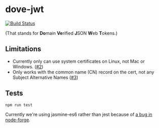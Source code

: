 dove-jwt
========

[![Build Status](https://travis-ci.org/streamkitchen/dove-jwt.svg?branch=master)](https://travis-ci.org/streamkitchen/dove-jwt)

(That stands for **Do**main **Ve**rified **J**SON **W**eb **T**okens.)

Limitations
-----------

* Currently only can use system certificates on Linux, not Mac or Windows. ([#2](https://github.com/streamkitchen/dove-jwt/issues/2))
* Only works with the common name (CN) record on the cert, not any Subject Alternative Names ([#3](https://github.com/streamkitchen/dove-jwt/issues/2))

Tests
-----

`npm run test`

Currently we're using jasmine-es6 rather than jest because of [a bug in node-forge](https://github.com/digitalbazaar/forge/issues/362).
